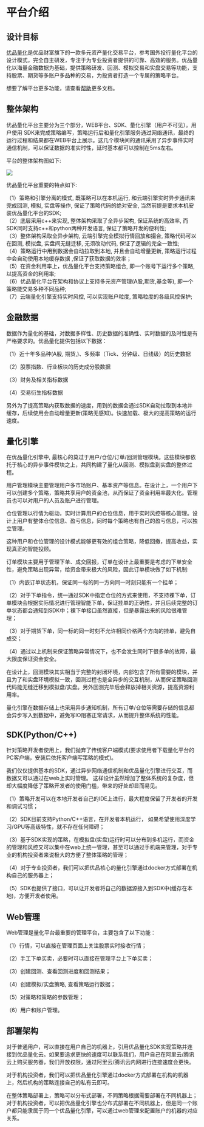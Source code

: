 # 平台介绍
## 设计目标
[优品量化](http://quant.upchina.com)是优品财富旗下的一款多元资产量化交易平台，参考国外投行量化平台的设计模式，完全自主研发，专注于为专业投资者提供的可靠、高效的服务。优品量化以海量金融数据为基础，提供策略研发、回测、模拟交易和实盘交易等功能，支持股票、期货等多账户多品种的交易，为投资者打造一个专属的策略平台。

想要了解平台更多功能，请查看[帮助](http://quant.upchina.com/doc/first.html)更多文档。

## 整体架构

优品量化平台主要分为三个部分，WEB平台、SDK、量化引擎（用户不可见）。用户使用 SDK来完成策略编写，策略运行后和量化引擎服务通过网络通讯，最终的运行过程和结果都在WEB平台上展示。这几个模块间的通讯采用了异步事件实时通信机制，可以保证数据的准实时性，延时基本都可以控制在5ms左右。

平台的整体架构图如下:

![](//cdn.upchina.com/uptest/201801/6a71670d57bafe25b64867b9b1ecff4a.jpg)


优品量化平台重要的特点如下:  

（1）策略和引擎分离的模式, 既策略可以在本机运行, 和云端引擎实时异步通讯来完成回测, 模拟, 实盘等操作,  保证了策略代码的绝对安全, 当然前提是要求本机安装优品量化平台的SDK;  
（2）底层采用c++来实现, 整体架构采取了全异步架构, 保证系统的高效率, 而SDK同时支持c++和python两种开发语言, 保证了策略开发的便利性;  
（3）整体架构采取全异步架构, 云端引擎完全模拟行情回放和撮合, 策略代码可以在回测, 模拟盘, 实盘间无缝迁移, 无须改动代码, 保证了逻辑的完全一致性;  
（4）策略运行中用到数据会自动拉取到本地, 并且会自动增量更新, 策略运行过程中会自动使用本地缓存数据 ,保证了获取数据的效率；  
（5）在资金利用率上，优品量化平台支持策略组合, 即一个账号下运行多个策略, 以提高资金的利用率;  
（6）优品量化平台在架构和协议上支持多元资产管理(A股,期货,基金等), 即一个策略能交易多种不同品种;  
（7）云端量化引擎支持实时风控, 可以实现账户粒度, 策略粒度的各级风控保护;  

## 金融数据
数据作为量化的基础，对数据多样性、历史数据的准确性、实时数据的及时性是有严格要求的。优品量化提供包括以下数据：

（1）近十年多品种(A股, 期货,)、多频率（Tick、分钟级、日线级）的历史数据

（2）股票指数、行业板块的历史成分股数据

（3）财务及相关指标数据

（4）交易衍生指标数据

另外为了提高策略内获取数据的速度，用到的数据会通过SDK自动拉取到本地并缓存，后续使用会自动增量更新(策略无感知)。快速加载、极大的提高策略的运行速度。

## 量化引擎
在优品量化引擎中, 最核心的莫过于用户/仓位/订单/回测管理模块。这些模块都依托于核心的异步事件模块之上，共同构建了量化从回测、模拟盘到实盘的整体过程。

用户管理模块主要管理用户多市场账户、基本资产等信息。在设计上，一个用户下可以创建多个策略，策略共享用户的资金池，从而保证了资金利用率最大化。管理员也可以对用户的人员及账户进行管理。

仓位管理以行情为驱动，实时计算用户的仓位信息，用于实时风控等核心管理。设计上用户有整体仓位信息、盈亏信息，同时每个策略也有自己的盈亏信息，可以独立管理。

这种用户和仓位管理的设计模式能够更有效的组合策略，降低回撤，提高收益，实现真正的智能投顾。

订单模块主要用于管理下单、成交回报，订单在设计上最重要是考虑的下单安全性，避免策略出现异常，给资金带来极大的风险，因此订单模块做了如下机制:

（1）内嵌订单状态机，保证同一标的同一方向同一时刻只能有一个挂单；

（2）对于下单指令，统一通过SDK中指定仓位的方式来使用，不支持裸下单，订单模块会根据实际情况进行管理智能下单，保证挂单的正确性，并且后续完整的订单状态都会通知到SDK中；裸下单接口虽然直接，但是暴露出来的风险很难管理；

（3）对于期货下单，同一标的同一时刻不允许相同价格两个方向的挂单，避免自成交；

（4）通过以上机制来保证策略异常情况下，也不会发生同时下很多单的故障，最大限度保证资金安全。

在设计上，回测模块其实相当于完整的封闭环境，内部包含了所有需要的模块，并且为了和实盘环境模拟一致，回测过程也是全异步的交互机制，从而保证策略回测代码能无缝迁移到模拟盘/实盘。另外回测完毕后会释放掉相关资源，提高资源利用率。

量化引擎在数据存储上也采用异步通知机制，所有订单/仓位等需要存储的信息都会异步写入到数据中，避免写IO阻塞正常请求，从而提升整体系统的性能。

## SDK(Python/C++)
针对策略开发者使用上，我们抛弃了传统客户端模式(要求使用者下载量化平台的PC客户端，安装后依托客户端写策略的模式)。 

我们仅仅提供基本的SDK，通过异步网络通信机制和优品量化引擎进行交互，而数据又可以通过在web上实时管理。 这样设计虽然增加了整体系统的复杂度，但却大幅度降低了策略开发者的使用门槛，带来的好处却显而易见。

（1）策略开发可以在本地开发者自己的IDE上进行，最大程度保留了开发者的开发和调试习惯；

（2）SDK目前支持Python/C++语言，在开发者本机运行， 如果希望使用深度学习/GPU等高级特性，就不存在任何障碍；

（3）基于SDK实现的策略，在模拟盘(实盘)运行时可以分布到多机运行，而资金的管理和风控又可以集中在web上统一管理，甚至可以通过手机端来管理，对于专业的机构投资者来说极大的方便了整体策略的管理；

（4）对于专业投资者，我们可以把优品核心的量化引擎通过docker方式部署在机构自己的服务器上；

（5）SDK也提供了接口，可以让开发者将自己的数据源接入到SDK中(缓存在本地)，方便开发者使用。

## Web管理
Web管理是量化平台最重要的管理平台，主要包含了以下功能：

（1）行情，可以直接在管理页面上关注股票实时接收行情；

（2）手工下单买卖，必要时可以直接在管理平台上下单买卖；

（3）创建回测、查看回测进度和回测结果；

（4）创建模拟/实盘策略, 查看策略运行数据；

（5）对策略和策略的参数管理；

（6）用户和账户管理。

## 部署架构
对于普通用户，可以直接在用户自己的机器上，引用优品量化SDK实现策略并连接到优品量化云。如果要追求更快的速度可以联系我们，用户自己在阿里云/腾讯云上购买服务器，我们开放权限，通过阿里云/腾讯云内网进行连接速度会更快。

对于机构投资者，我们可以把优品量化引擎通过docker方式部署在机构的机器上，然后机构的策略连接自己的私有云即可。

在整体策略部署上，策略可以分布式部署，不同策略根据需要部署在不同机器上；对于机构投资者，可以把优品量化引擎也分布式部署在不同机器上，但是同一个账户都只能隶属于同一个优品量化引擎，可以通过web管理来配置账户的机器的对应关系。
